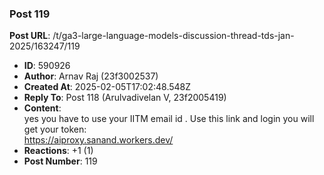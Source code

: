 ### Post 119
**Post URL**: /t/ga3-large-language-models-discussion-thread-tds-jan-2025/163247/119
- **ID**: 590926
- **Author**: Arnav Raj  (23f3002537)
- **Created At**: 2025-02-05T17:02:48.548Z
- **Reply To**: Post 118 (Arulvadivelan V, 23f2005419)
- **Content**:  
  yes you have to use your IITM email id . Use this link and login you will get your token:<br>
<a href="https://aiproxy.sanand.workers.dev/" class="onebox" target="_blank" rel="noopener nofollow ugc">https://aiproxy.sanand.workers.dev/</a>
- **Reactions**: +1 (1)
- **Post Number**: 119

